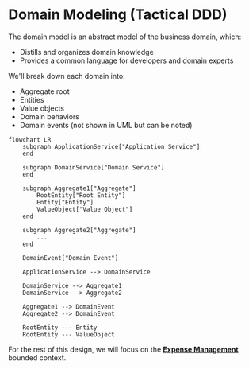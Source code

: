 Domain Modeling (Tactical DDD)
==============================

The domain model is an abstract model of the business domain, which:

- Distills and organizes domain knowledge
- Provides a common language for developers and domain experts

We'll break down each domain into:

- Aggregate root
- Entities
- Value objects
- Domain behaviors
- Domain events (not shown in UML but can be noted)

```mermaid
flowchart LR
    subgraph ApplicationService["Application Service"]
    end

    subgraph DomainService["Domain Service"]
    end

    subgraph Aggregate1["Aggregate"]
        RootEntity["Root Entity"]
        Entity["Entity"]
        ValueObject["Value Object"]
    end

    subgraph Aggregate2["Aggregate"]
        ...
    end

    DomainEvent["Domain Event"]

    ApplicationService --> DomainService

    DomainService --> Aggregate1
    DomainService --> Aggregate2

    Aggregate1 --> DomainEvent
    Aggregate2 --> DomainEvent

    RootEntity --- Entity
    RootEntity --- ValueObject
```

For the rest of this design, we will focus on the [**Expense Management**](4.Expense%20Management.md) bounded context.
